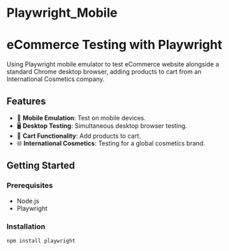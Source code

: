 # Playwright_Mobile

# eCommerce Testing with Playwright

Using Playwright mobile emulator to test eCommerce website alongside a standard Chrome desktop browser, adding products to cart from an International Cosmetics company.

## Features

- 📱 **Mobile Emulation**: Test on mobile devices.
- 🖥️ **Desktop Testing**: Simultaneous desktop browser testing.
- 🛒 **Cart Functionality**: Add products to cart.
- 🌐 **International Cosmetics**: Testing for a global cosmetics brand.

## Getting Started

### Prerequisites

- Node.js
- Playwright

### Installation

```bash
npm install playwright

```
